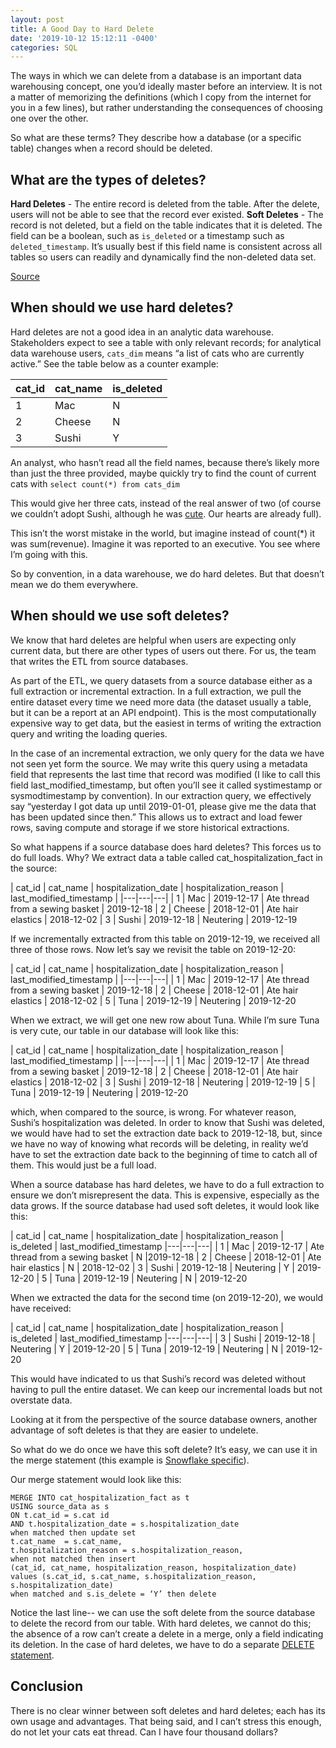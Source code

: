 ```yaml
---
layout: post
title: A Good Day to Hard Delete
date: '2019-10-12 15:12:11 -0400'
categories: SQL
---
```


The ways in which we can delete from a database is an important data warehousing concept, one you’d ideally master before an interview. It is not a matter of memorizing the definitions (which I copy from the internet for you in a few lines), but rather understanding the consequences of choosing one over the other. 

So what are these terms? They describe how a database (or a specific table) changes when a record should be deleted.

## What are the types of deletes?

**Hard Deletes** - The entire record is deleted from the table. After the delete, users will not be able to see that the record ever existed.
**Soft Deletes** - The record is not deleted, but a field on the table indicates that it is deleted. The field can be a boolean, such as `is_deleted` or a timestamp such as `deleted_timestamp`. It’s usually best if this field name is consistent across all tables so users can readily and dynamically find the non-deleted data set.

[Source](https://www.stitchdata.com/docs/replication/deleted-record-handling)


## When should we use hard deletes?

Hard deletes are not a good idea in an analytic data warehouse. Stakeholders expect to see a table with only relevant records; for analytical data warehouse users, `cats_dim` means “a list of cats who are currently active.” See the table below as a counter example:

| cat_id  | cat_name  | is_deleted  |
|---|---|---|
| 1  | Mac  |  N |
| 2  | Cheese  |  N |
| 3  | Sushi  | Y  |

An analyst, who hasn’t read all the field names, because there’s likely more than just the three provided, maybe quickly try to find the count of current cats with
`select count(*) from cats_dim`

This would give her three cats, instead of the real answer of two (of course we couldn’t adopt Sushi, although he was [cute](https://www.instagram.com/p/B6QpTtNpniF/). Our hearts are already full).

This isn’t the worst mistake in the world, but imagine instead of count(*) it was sum(revenue). Imagine it was reported to an executive. You see where I’m going with this.

So by convention, in a data warehouse, we do hard deletes. But that doesn’t mean we do them everywhere.

## When should we use soft deletes?

We know that hard deletes are helpful when users are expecting only current data, but there are other types of users out there. For us, the team that writes the ETL from source databases.

As part of the ETL, we query datasets from a source database either as a full extraction or incremental extraction. In a full extraction, we pull the entire dataset every time we need more data (the dataset usually a table, but it can be a report at an API endpoint). This is the most computationally expensive way to get data, but the easiest in terms of writing the extraction query and writing the loading queries.

In the case of an incremental extraction, we only query for the data we have not seen yet form the source. We may write this query using a metadata field that represents the last time that record was modified (I like to call this field last_modified_timestamp, but often you’ll see it called systimestamp or sysmodtimestamp by convention). In our extraction query, we effectively say “yesterday I got data up until 2019-01-01, please give me the data that has been updated since then.” This allows us to extract and load fewer rows, saving compute and storage if we store historical extractions.

So what happens if a source database does hard deletes? This forces us to do full loads. Why? We extract data a table called cat_hospitalization_fact in the source:


| cat_id  | cat_name  | hospitalization_date  | hospitalization_reason  |
last_modified_timestamp  |
|---|---|---|
| 1  | Mac  |  2019-12-17 | Ate thread from a sewing basket | 2019-12-18
| 2  | Cheese  | 2018-12-01 | Ate hair elastics | 2018-12-02
| 3  | Sushi  | 2019-12-18 | Neutering | 2019-12-19


If we incrementally extracted from this table on 2019-12-19, we received all three of those rows. Now let’s say we revisit the table on 2019-12-20:

| cat_id  | cat_name  | hospitalization_date  | hospitalization_reason  |
last_modified_timestamp  |
|---|---|---|
| 1  | Mac  |  2019-12-17 | Ate thread from a sewing basket | 2019-12-18
| 2  | Cheese  | 2018-12-01 | Ate hair elastics | 2018-12-02
| 5  | Tuna  | 2019-12-19 | Neutering | 2019-12-20

When we extract, we will get one new row about Tuna. While I’m sure Tuna is very cute, our table in our database will look like this:

| cat_id  | cat_name  | hospitalization_date  | hospitalization_reason  |
last_modified_timestamp  |
|---|---|---|
| 1  | Mac  |  2019-12-17 | Ate thread from a sewing basket | 2019-12-18
| 2  | Cheese  | 2018-12-01 | Ate hair elastics | 2018-12-02
| 3  | Sushi  | 2019-12-18 | Neutering | 2019-12-19
| 5  | Tuna  | 2019-12-19 | Neutering | 2019-12-20

which, when compared to the source, is wrong. For whatever reason, Sushi’s hospitalization was deleted. In order to know that Sushi was deleted, we would have had to set the extraction date back to 2019-12-18, but, since we have no way of knowing what records will be deleting, in reality we’d have to set the extraction date back to the beginning of time to catch all of them. This would just be a full load.

When a source database has hard deletes, we have to do a full extraction to ensure we don’t misrepresent the data. This is expensive, especially as the data grows. If the source database had used soft deletes, it would look like this:

| cat_id  | cat_name  | hospitalization_date  | hospitalization_reason  | is_deleted | last_modified_timestamp 
|---|---|---|
| 1  | Mac  |  2019-12-17 | Ate thread from a sewing basket | N |2019-12-18
| 2  | Cheese  | 2018-12-01 | Ate hair elastics | N | 2018-12-02
| 3  | Sushi  | 2019-12-18 | Neutering | Y | 2019-12-20
| 5  | Tuna  | 2019-12-19 | Neutering | N | 2019-12-20

When we extracted the data for the second time (on 2019-12-20), we would have received:

| cat_id  | cat_name  | hospitalization_date  | hospitalization_reason  | is_deleted | last_modified_timestamp 
|---|---|---|
| 3  | Sushi  | 2019-12-18 | Neutering | Y | 2019-12-20
| 5  | Tuna  | 2019-12-19 | Neutering | N | 2019-12-20

This would have indicated to us that Sushi’s record was deleted without having to pull the entire dataset.  We can keep our incremental loads but not overstate data.

Looking at it from the perspective of the source database owners, another advantage of soft deletes is that they are easier to undelete. 

So what do we do once we have this soft delete? It’s easy, we can use it in the merge statement (this example is [Snowflake specific](https://docs.snowflake.net/manuals/sql-reference/sql/merge.html)). 

Our merge statement would look like this:

```
MERGE INTO cat_hospitalization_fact as t
USING source_data as s
ON t.cat_id = s.cat id
AND t.hospitalization_date = s.hospitalization_date
when matched then update set 
t.cat_name  = s.cat_name,
t.hospitalization_reason = s.hospitalization_reason,
when not matched then insert 
(cat_id, cat_name, hospitalization_reason, hospitalization_date)
values (s.cat_id, s.cat_name, s.hospitalization_reason, s.hospitalization_date)
when matched and s.is_delete = ‘Y’ then delete
```

Notice the last line-- we can use the soft delete from the source database to delete the record from our table. With hard deletes, we cannot do this; the absence of a row can’t create a delete in a merge, only a field indicating its deletion. In the case of hard deletes, we have to do a separate [DELETE statement](https://docs.snowflake.net/manuals/sql-reference/sql/delete.html).


## Conclusion
There is no clear winner between soft deletes and hard deletes; each has its own usage and advantages. That being said, and I can’t stress this enough, do not let your cats eat thread. Can I have four thousand dollars?

